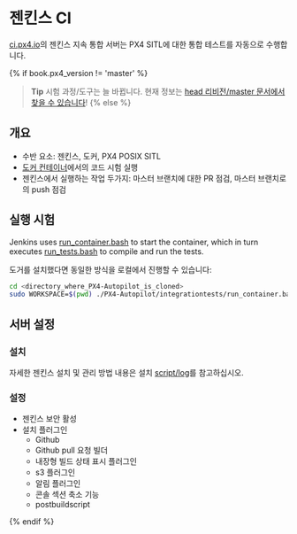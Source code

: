 # 젠킨스 CI

[ci.px4.io](http://ci.px4.io/)의 젠킨스 지속 통합 서버는 PX4 SITL에 대한 통합 테스트를 자동으로 수행합니다.

{% if book.px4_version != 'master' %}

> **Tip** 시험 과정/도구는 늘 바뀝니다. 현재 정보는 [head 리비전/master 문서에서 찾을 수 있습니다](https://dev.px4.io/master/en/test_and_ci/)! {% else %} <!-- START: details below displayed only in master -->

## 개요

- 수반 요소: 젠킨스, 도커, PX4 POSIX SITL
- [도커 컨테이너](../test_and_ci/docker.md)에서의 코드 시험 실행
- 젠킨스에서 실행하는 작업 두가지: 마스터 브랜치에 대한 PR 점검, 마스터 브랜치로의 push 점검

## 실행 시험

Jenkins uses [run_container.bash](https://github.com/PX4/PX4-Autopilot/blob/master/integrationtests/run_container.bash) to start the container, which in turn executes [run_tests.bash](https://github.com/PX4/PX4-Autopilot/blob/master/integrationtests/run_tests.bash) to compile and run the tests.

도거를 설치했다면 동일한 방식을 로컬에서 진행할 수 있습니다:

```sh
cd <directory_where_PX4-Autopilot_is_cloned>
sudo WORKSPACE=$(pwd) ./PX4-Autopilot/integrationtests/run_container.bash
```

## 서버 설정

### 설치

자세한 젠킨스 설치 및 관리 방법 내용은 설치 [script/log](https://github.com/PX4/containers/tree/master/scripts/jenkins)를 참고하십시오.

### 설정

- 젠킨스 보안 활성
- 설치 플러그인 
    - Github
    - Github pull 요청 빌더
    - 내장형 빌드 상태 표시 플러그인
    - s3 플러그인
    - 알림 플러그인
    - 콘솔 섹션 축소 기능
    - postbuildscript

{% endif %} <!-- END: details above displayed only in master -->